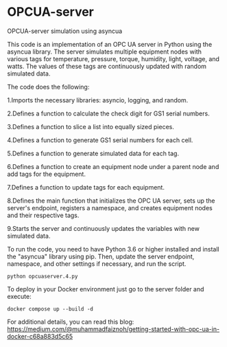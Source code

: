 # OPCUA-server
OPCUA-server simulation using asyncua

This code is an implementation of an OPC UA server in Python using the asyncua library. 
The server simulates multiple equipment nodes with various tags for temperature, pressure, torque, 
humidity, light, voltage, and watts. The values of these tags are continuously updated with random 
simulated data.

The code does the following:

1.Imports the necessary libraries: asyncio, logging, and random.

2.Defines a function to calculate the check digit for GS1 serial numbers.

3.Defines a function to slice a list into equally sized pieces.

4.Defines a function to generate GS1 serial numbers for each cell.

5.Defines a function to generate simulated data for each tag.

6.Defines a function to create an equipment node under a parent node and add tags for the equipment.

7.Defines a function to update tags for each equipment.

8.Defines the main function that initializes the OPC UA server, sets up the server's endpoint, registers a namespace, and creates equipment nodes and their respective tags.

9.Starts the server and continuously updates the variables with new simulated data.

To run the code, you need to have Python 3.6 or higher installed and install the "asyncua" library 
using pip. Then, update the server endpoint, namespace, and other settings if necessary, and run 
the script.

    python opcuaserver.4.py

To deploy in your Docker environment just go to the server folder and execute:

    docker compose up --build -d

For additional details, you can read this blog:
https://medium.com/@muhammadfaiznoh/getting-started-with-opc-ua-in-docker-c68a883d5c65
